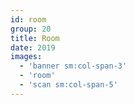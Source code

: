 ```yaml
---
id: room
group: 20
title: Room
date: 2019
images:
  - 'banner sm:col-span-3'
  - 'room'
  - 'scan sm:col-span-5'
---
```

